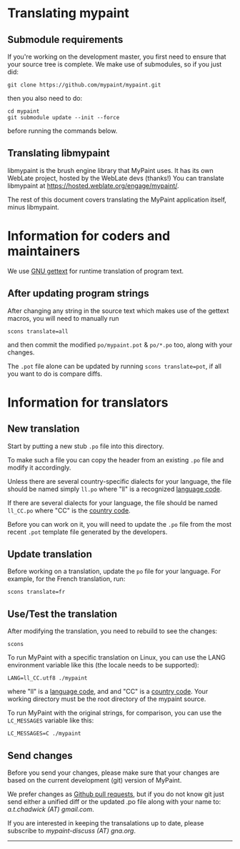 # Translating mypaint

## Submodule requirements

If you're working on the development master,
you first need to ensure that your source tree is complete.
We make use of submodules, so
if you just did:

    git clone https://github.com/mypaint/mypaint.git

then you also need to do:

    cd mypaint
    git submodule update --init --force

before running the commands below.

## Translating libmypaint

libmypaint is the brush engine library that MyPaint uses.
It has its own WebLate project, hosted by the WebLate devs (thanks!)
You can translate libmypaint at <https://hosted.weblate.org/engage/mypaint/>.

The rest of this document covers translating
the MyPaint application itself, minus libmypaint.

# Information for coders and maintainers

We use [GNU gettext][gettext] for runtime translation of program text.

## After updating program strings

After changing any string in the source text which makes use of the
gettext macros, you will need to manually run

    scons translate=all

and then commit the modified `po/mypaint.pot` & `po/*.po` too,
along with your changes.

The `.pot` file alone can be updated by running `scons translate=pot`,
if all you want to do is compare diffs.

# Information for translators

## New translation

Start by putting a new stub `.po` file into this directory.

To make such a file you can
copy the header from an existing `.po` file
and modify it accordingly.

Unless there are several country-specific dialects for your language,
the file should be named simply `ll.po`
where "ll" is a recognized [language code][ll].

If there are several dialects for your language,
the file should be named `ll_CC.po`
where "CC" is the [country code][CC].

Before you can work on it,
you will need to update the `.po` file
from the most recent `.pot` template file
generated by the developers.

## Update translation

Before working on a translation,
update the `po` file for your language.
For example, for the French translation, run:

    scons translate=fr

## Use/Test the translation

After modifying the translation,
you need to rebuild to see the changes:

    scons

To run MyPaint with a specific translation on Linux,
you can use the LANG environment variable
like this (the locale needs to be supported):

    LANG=ll_CC.utf8 ./mypaint

where "ll" is a [language code][ll], and and "CC" is a [country code][CC].
Your working directory must be the root directory of the mypaint source.

To run MyPaint with the original strings, for comparison,
you can use the `LC_MESSAGES` variable like this:

    LC_MESSAGES=C ./mypaint

## Send changes

Before you send your changes, please make sure that
your changes are based on the
current development (git) version of MyPaint.

We prefer changes as [Github pull requests][PR],
but if you do not know git just send
either a unified diff or the updated .po file
along with your name to: *a.t.chadwick (AT) gmail.com*.

If you are interested in keeping the transalations up to date,
please subscribe to *mypaint-discuss (AT) gna.org*.

-------------------

[gettext]: http://www.gnu.org/software/hello/manual/gettext/ (Official GNU gettext manual)
[ll]: http://www.gnu.org/software/hello/manual/gettext/Usual-Language-Codes.html#Usual-Language-Codes ("ll" options)
[CC]: http://www.gnu.org/software/hello/manual/gettext/Country-Codes.html#Country-Codes ("CC" options)
[PR]: https://help.github.com/articles/using-pull-requests/
